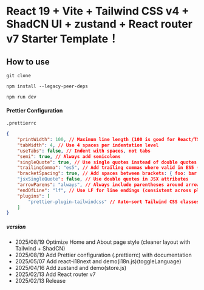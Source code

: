 # React 19 + Vite + Tailwind CSS v4 + ShadCN UI + zustand + React router v7 Starter Template！

## How to use

```
git clone
```

```
npm install --legacy-peer-deps
```

```
npm run dev
```

#### Prettier Configuration

`.prettierrc`

```json
{
	"printWidth": 100, // Maximum line length (100 is good for React/TS projects)
	"tabWidth": 4, // Use 4 spaces per indentation level
	"useTabs": false, // Indent with spaces, not tabs
	"semi": true, // Always add semicolons
	"singleQuote": true, // Use single quotes instead of double quotes
	"trailingComma": "es5", // Add trailing commas where valid in ES5 (objects, arrays, etc.)
	"bracketSpacing": true, // Add spaces between brackets: { foo: bar }
	"jsxSingleQuote": false, // Use double quotes in JSX attributes
	"arrowParens": "always", // Always include parentheses around arrow function arguments
	"endOfLine": "lf", // Use LF for line endings (consistent across platforms)
	"plugins": [
		"prettier-plugin-tailwindcss" // Auto-sort Tailwind CSS classes
	]
}
```

##### version

- 2025/08/19 Optimize Home and About page style (cleaner layout with Tailwind + ShadCN)
- 2025/08/19 Add Prettier configuration (.prettierrc) with documentation
- 2025/05/07 Add react-i18next and demo(i18n.js)(toggleLanguage)
- 2025/04/16 Add zustand and demo(store.js)
- 2025/02/13 Add React router v7
- 2025/02/13 Release
